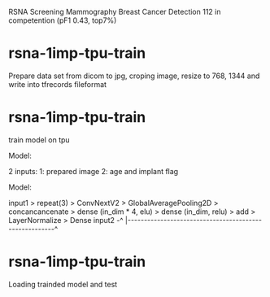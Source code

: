 RSNA Screening Mammography Breast Cancer Detection
112  in competention (pF1 0.43, top7%)

<h1>rsna-1imp-tpu-train</h1>
Prepare data set from dicom to jpg, croping image, resize to 768, 1344 and write into tfrecords fileformat

<h1>rsna-1imp-tpu-train</h1>
train model on tpu

Model:

2 inputs:
    1: prepared image
    2: age and implant flag

Model:
                                                                            
input1 > repeat(3) > ConvNextV2 > GlobalAveragePooling2D > concancancenate >  dense (in_dim * 4, elu) > dense (in_dim, relu) > add > LayerNormalize > Dense
                                                     input2  -^         |-------------------------------------------------------^

<h1>rsna-1imp-tpu-train</h1>
Loading trainded model and test